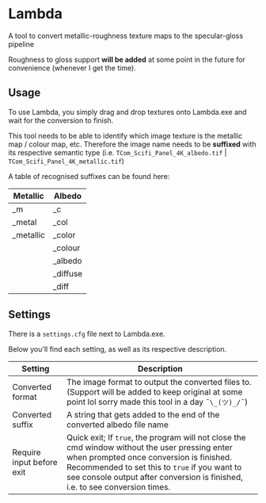 # Lambda
A tool to convert metallic-roughness texture maps to the specular-gloss pipeline

Roughness to gloss support **will be added** at some point in the future for convenience (whenever I get the time). 

## Usage

To use Lambda, you simply drag and drop textures onto Lambda.exe and wait for the conversion to finish.

This tool needs to be able to identify which image texture is the metallic map / colour map, etc. Therefore the image name needs to be **suffixed** with its respective semantic type (i.e. `TCom_Scifi_Panel_4K_albedo.tif` | `TCom_Scifi_Panel_4K_metallic.tif`)

A table of recognised suffixes can be found here:

| Metallic 	| Albedo 	|
| ------- 	| ------- 	|
| _m 		| _c 		|
| _metal 	| _col 		|
| _metallic	| _color 	|
| 			| _colour 	|
| 			| _albedo 	|
| 			| _diffuse 	|
| 			| _diff 	|

## Settings

There is a `settings.cfg` file next to Lambda.exe.

Below you'll find each setting, as well as its respective description.

| Setting 					| Description 	|
| ------- 					| ------- 		|
| Converted format 			| The image format to output the converted files to. (Support will be added to keep original at some point lol sorry made this tool in a day `¯\_(ツ)_/¯`)	|
| Converted suffix			| A string that gets added to the end of the converted albedo file name	|
| Require input before exit	| Quick exit; If `true`, the program will not close the cmd window without the user pressing enter when prompted once conversion is finished. Recommended to set this to `true` if you want to see console output after conversion is finished, i.e. to see conversion times.	|


